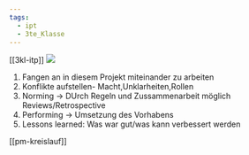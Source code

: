 ```yaml
---
tags:
  - ipt
  - 3te_Klasse
---
```

[[3kl-itp]]
![](Tuckman-Teamuhr%2002-10-2024-39.excalidraw.svg)
1. Fangen an in diesem Projekt miteinander zu arbeiten 
2. Konflikte aufstellen- Macht,Unklarheiten,Rollen
3. Norming → DUrch Regeln und Zussammenarbeit möglich Reviews/Retrospective
4. Performing → Umsetzung des Vorhabens
5. Lessons learned: Was war gut/was kann verbessert werden

[[pm-kreislauf]]